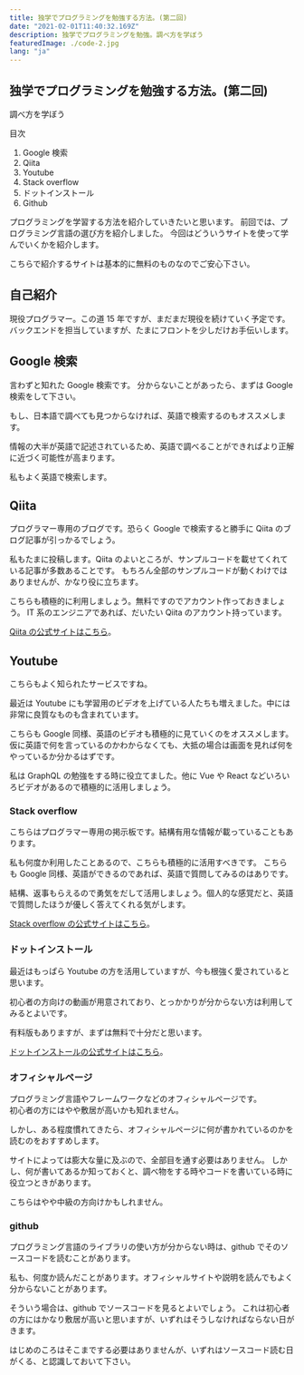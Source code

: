 ```yaml
---
title: 独学でプログラミングを勉強する方法。(第二回)
date: "2021-02-01T11:40:32.169Z"
description: 独学でプログラミングを勉強。調べ方を学ぼう
featuredImage: ./code-2.jpg
lang: "ja"
---
```


## 独学でプログラミングを勉強する方法。(第二回)

<p class="mt-8 mb-8">
調べ方を学ぼう
</p>

<div class="mt-8 mb-8">

<nav class='blog-nav'> 
  <div class='inner'>
    <p>目次</p>
    <ol class="top-ol">
      <li class="top-li">Google 検索</li>
      <li class="top-li">Qiita</li>
      <li class="top-li">Youtube</li>
      <li class="top-li">Stack overflow</li>
      <li class="top-li">ドットインストール</li>
      <li class="top-li">Github</li>
    </ol>
  </div>
</nav>
</div>

<p class="mb-16">
プログラミングを学習する方法を紹介していきたいと思います。
<a src='https://www.yas-ito.com/blog/learning-programming-language/'>前回</a>では、プログラミング言語の選び方を紹介しました。
今回はどういうサイトを使って学んでいくかを紹介します。
</p>
<p class="mb-16">
こちらで紹介するサイトは基本的に無料のものなのでご安心下さい。
</p>

## 自己紹介

<p class="mt-8 mb-16">
現役プログラマー。この道 15 年ですが、まだまだ現役を続けていく予定です。
バックエンドを担当していますが、たまにフロントを少しだけお手伝いします。
</p>

## Google 検索
<p class="mt-8 mb-16">
言わずと知れた Google 検索です。
分からないことがあったら、まずは Google 検索をして下さい。
</p>
<p class="mb-16">
もし、日本語で調べても見つからなければ、英語で検索するのもオススメします。
</p>
<p class="mb-16">
情報の大半が英語で記述されているため、英語で調べることができればより正解に近づく可能性が高まります。
</p>
<p class="mb-16">
私もよく英語で検索します。
</p>

## Qiita
<p class="mt-8 mb-8">
プログラマー専用のブログです。恐らく Google で検索すると勝手に Qiita のブログ記事が引っかるでしょう。
</p>
<p class="mb-16">
私もたまに投稿します。Qiita のよいところが、サンプルコードを載せてくれている記事が多数あることです。
もちろん全部のサンプルコードが動くわけではありませんが、かなり役に立ちます。
</p>
<p class="mb-8">
こちらも積極的に利用しましょう。無料ですのでアカウント作っておきましょう。
IT 系のエンジニアであれば、だいたい Qiita のアカウント持っています。
</p>

[Qiita の公式サイトはこちら](https://qiita.com/)。

## Youtube
<p class="mt-8 mb-8">
こちらもよく知られたサービスですね。
</p>
<p class="mb-16">
最近は Youtube にも学習用のビデオを上げている人たちも増えました。中には非常に良質なものも含まれています。
</p>
<p class="mb-16">
こちらも Google 同様、英語のビデオも積極的に見ていくのをオススメします。仮に英語で何を言っているのかわからなくても、大抵の場合は画面を見れば何をやっているか分かるはずです。
</p>
<p class="mb-16">
私は GraphQL の勉強をする時に役立てました。他に Vue や React などいろいろビデオがあるので積極的に活用しましょう。
</p>

### Stack overflow

<p class="mt-8 mb-8">
こちらはプログラマー専用の掲示板です。結構有用な情報が載っていることもあります。
</p>
<p class="mb-16">
私も何度か利用したことあるので、こちらも積極的に活用すべきです。
こちらも Google 同様、英語ができるのであれば、英語で質問してみるのはありです。
</p>
<p class="mb-8">
結構、返事もらえるので勇気をだして活用しましょう。個人的な感覚だと、英語で質問したほうが優しく答えてくれる気がします。
</p>

[Stack overflow の公式サイトはこちら](https://ja.stackoverflow.com/)。

### ドットインストール
<p class="mt-8 mb-8">
最近はもっぱら Youtube の方を活用していますが、今も根強く愛されていると思います。
</p>
<p class="mb-16">
初心者の方向けの動画が用意されており、とっかかりが分からない方は利用してみるとよいです。
</p>
<p class="mb-8">
有料版もありますが、まずは無料で十分だと思います。
</p>

[ドットインストールの公式サイトはこちら](https://dotinstall.com/)。

### オフィシャルページ
<p class="mt-8 mb-8">
プログラミング言語やフレームワークなどのオフィシャルページです。<br/>
初心者の方にはやや敷居が高いかも知れません。
</p>
<p class="mb-16">
しかし、ある程度慣れてきたら、オフィシャルページに何が書かれているのかを読むのをおすすめします。
</p>
<p class="mb-16">
サイトによっては膨大な量に及ぶので、全部目を通す必要はありません。
しかし、何が書いてあるか知っておくと、調べ物をする時やコードを書いている時に役立つときがあります。
</p>
<p class="mb-16">
こちらはやや中級の方向けかもしれません。
</p>

### github
<p class="mt-8 mb-8">
プログラミング言語のライブラリの使い方が分からない時は、github でそのソースコードを読むことがあります。
</p>
<p class="mb-16">
私も、何度か読んだことがあります。オフィシャルサイトや説明を読んでもよく分からないことがあります。
</p>
<p class="mb-16">
そういう場合は、github でソースコードを見るとよいでしょう。
これは初心者の方にはかなり敷居が高いと思いますが、いずれはそうしなければならない日がきます。
</p>
<p class="mb-16">
はじめのころはそこまでする必要はありませんが、いずれはソースコード読む日がくる、と認識しておいて下さい。
</p>
